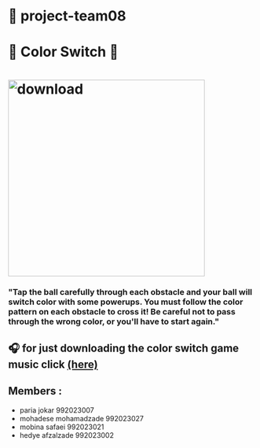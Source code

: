 #  :pushpin: **project-team08**   
# :confetti_ball: Color Switch :confetti_ball: 
 # <img width="400" alt="download" src="https://user-images.githubusercontent.com/79371450/116901396-1c2c6f00-ac4f-11eb-94e2-849bc0f0bc92.png">
### "Tap the ball carefully through each obstacle and your ball will switch color with some powerups. You must follow the color pattern on each obstacle to cross it! Be careful not to pass through the wrong color, or you'll have to start again."
## :headphones: for just downloading the color switch game music click [(here)](https://downloads.khinsider.com/game-soundtracks/album/color-switch-mobile)
## Members :
- paria jokar 992023007
- mohadese mohamadzade 992023027
- mobina safaei 992023021
- hedye afzalzade 992023002



